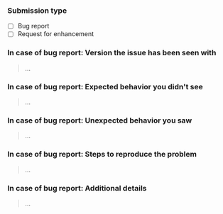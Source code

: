 ### Submission type
<!-- Remove these comment lines and fill out the "> …" lines and possible check boxes with [x] -->

  - [ ] Bug report
  - [ ] Request for enhancement

<!-- NOTE: Do not submit anything other than bug reports or enhancements via the issue tracker! -->
<!-- NOTE: Only submit one enhancement or bug per issue! -->

### In case of bug report: Version the issue has been seen with

> …

<!-- NOTE: Do not submit bug reports about anything but the two most recently released versions! -->

### In case of bug report: Expected behavior you didn't see
<!-- NOTE: Attach possible log(s) and screen shot(s). -->

> …

### In case of bug report: Unexpected behavior you saw

> …

### In case of bug report: Steps to reproduce the problem

> …

### In case of bug report: Additional details

> …
